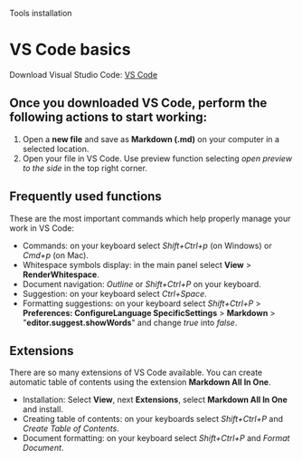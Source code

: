 Tools installation
# VS Code basics
Download Visual Studio Code: [VS Code](https://code.visualstudio.com/)

## Once you downloaded VS Code, perform the following actions to start working:

 1. Open a **new file** and save as **Markdown (.md)** on your computer in a selected location.
 2. Open your file in VS Code. Use preview function selecting *open preview to the side* in the top right corner. 

## Frequently used functions
These are the most important commands which help properly manage your work in VS Code:
- Commands: on your keyboard select *Shift+Ctrl+p* (on Windows) or *Cmd+p* (on Mac).
- Whitespace symbols display: in the main panel select **View** > **RenderWhitespace**.
- Document navigation: *Outline* or *Shift+Ctrl+P* on your keyboard.
- Suggestion: on your keyboard select *Ctrl+Space*.
- Formatting suggestions: on your keyboard select *Shift+Ctrl+P* > **Preferences: ConfigureLanguage SpecificSettings** > **Markdown** > "**editor.suggest.showWords**" and change *true* into *false*.

## Extensions
There are so many extensions of VS Code available. You can create automatic table of contents using the extension **Markdown All In One**. 

- Installation: Select **View**, next **Extensions**, select **Markdown All In One** and install.
- Creating table of contents: on your keyboards select *Shift+Ctrl+P* and *Create Table of Contents*.
- Document formatting: on your keyboard select *Shift+Ctrl+P* and *Format Document*.